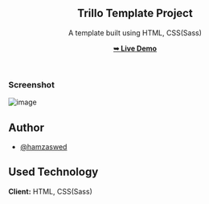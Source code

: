 <div align="center">

  <br />
  <br />

  <h2 align="center">Trillo Template Project</h2>

A template built using HTML, CSS(Sass)

<a href="https://trillo-template.netlify.app/"><strong>➥ Live Demo</strong></a>

</div>

<br />

### Screenshot

![image](https://github.com/hamzaswed/trillo-template/assets/81015655/44bffe81-3a9a-4b78-b9a2-ecbb46bd1e9d)

## Author

- [@hamzaswed](https://github.com/hamzaswed)

## Used Technology

**Client:** HTML, CSS(Sass)
